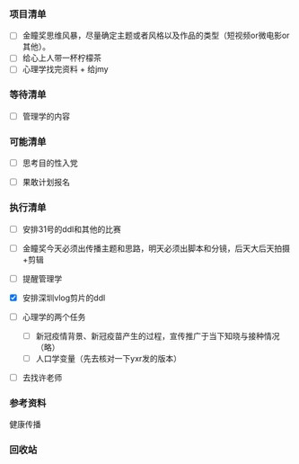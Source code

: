 ### 项目清单

- [ ] 金瞳奖思维风暴，尽量确定主题或者风格以及作品的类型（短视频or微电影or其他）。
- [ ] 给心上人带一杯柠檬茶 
- [ ] 心理学找完资料 + 给jmy

### 等待清单

- [ ] 管理学的内容

### 可能清单

- [ ] 思考目的性入党
- [ ] 果敢计划报名


### 执行清单


- [ ] 安排31号的ddl和其他的比赛
- [ ] 金瞳奖今天必须出传播主题和思路，明天必须出脚本和分镜，后天大后天拍摄+剪辑
- [ ] 提醒管理学
- [x] 安排深圳vlog剪片的ddl
- [ ] 心理学的两个任务


  - [ ] 新冠疫情背景、新冠疫苗产生的过程，宣传推广于当下知晓与接种情况（略）
  - [ ] 人口学变量（先去核对一下yxr发的版本）

- [ ] 去找许老师

  

### 参考资料



健康传播



### 回收站
